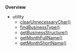 **Overview**

* utility
    * [clearUnnecessaryChar()](clearUnnecessaryChar.md)
    * [findBusinessType()](findBusinessType.md)
    * [getBusinessStructure()](getBusinessStructure.md)
    * [getMonthFullName()](getMonthFullName.md)
	* [getMonthShortName()](getMonthShortName.md)
